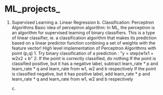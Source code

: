 # ML_projects_
1. Supervised Learning 
    a. Linear Regression
    b. Classification: Perceptron Algorithms
       Basic idea of perceptron algorithm:
       In ML, the perceptron is an algorithm for supervised learning of binary  classifiers. This is a type of linear classifier, ie. a classification algorithm that makes its prediction based on a linear predictor function conbining a set of weights with the feature vector!
       High level implementation of Perceptron Algorithms with point (p,q)
           1. Try binary classification of a prediction : "y = step(w1x1 + w2x2 + b"
           2. If the point is correctly classified, do nothing
              If the point is classified positive, but it has a negative label, subtract learn_rate * p and learn_rate * q and learn_rate from w1, w2 and b respectively
              If the point is classified negative, but it has positive label, add learn_rate * p and learn_rate * q and learn_rate from w1, w2 and b respectively
           
    c. 
